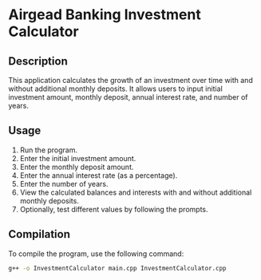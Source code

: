 # Airgead Banking Investment Calculator

## Description
This application calculates the growth of an investment over time with and without additional monthly deposits. It allows users to input initial investment amount, monthly deposit, annual interest rate, and number of years.

## Usage
1. Run the program.
2. Enter the initial investment amount.
3. Enter the monthly deposit amount.
4. Enter the annual interest rate (as a percentage).
5. Enter the number of years.
6. View the calculated balances and interests with and without additional monthly deposits.
7. Optionally, test different values by following the prompts.

## Compilation
To compile the program, use the following command:
```sh
g++ -o InvestmentCalculator main.cpp InvestmentCalculator.cpp
